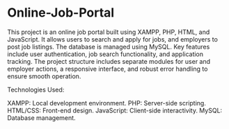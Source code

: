 # Online-Job-Portal
This project is an online job portal built using XAMPP, PHP, HTML, and JavaScript. It allows users to search and apply for jobs, and employers to post job listings. The database is managed using MySQL. 
Key features include user authentication, job search functionality, and application tracking. The project structure includes separate modules for user and employer actions, a responsive interface, and robust error handling to ensure smooth operation.

Technologies Used:

XAMPP: Local development environment.
PHP: Server-side scripting.
HTML/CSS: Front-end design.
JavaScript: Client-side interactivity.
MySQL: Database management.
